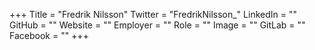 +++
Title = "Fredrik Nilsson"
Twitter = "FredrikNilsson_"
LinkedIn = ""
GitHub = ""
Website = ""
Employer = ""
Role = ""
Image = ""
GitLab = ""
Facebook = ""
+++
